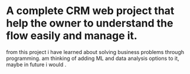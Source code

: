# A complete CRM web project that help the owner to understand the flow easily and manage it.
from this project i have learned about solving business problems through programming.
am thinking of adding ML and data analysis options to it, maybe in future i would .
